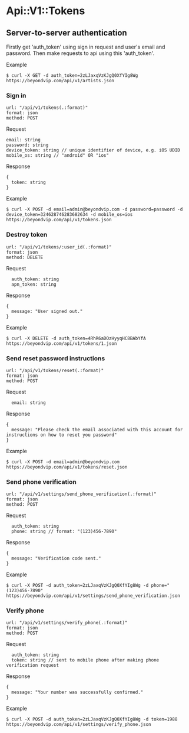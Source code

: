 # Api::V1::Tokens

## Server-to-server authentication
Firstly get 'auth_token' using sign in request and user's email and password. Then make requests to api using this 'auth_token'.

  Example

    $ curl -X GET -d auth_token=2zLJaxqVzKJgQ0XfYIg8Wg https://beyondvip.com/api/v1/artists.json

### Sign in
    url: "/api/v1/tokens(.:format)"
    format: json
    method: POST

  Request

    email: string
    password: string
    device_token: string // unique identifier of device, e.g. iOS UDID
    mobile_os: string // "android" OR "ios"

  Response

    {
      token: string
    }

  Example

    $ curl -X POST -d email=admin@beyondvip.com -d password=password -d device_token=324628746283682634 -d mobile_os=ios https://beyondvip.com/api/v1/tokens.json

### Destroy token
    url: "/api/v1/tokens/:user_id(.:format)"
    format: json
    method: DELETE

  Request

      auth_token: string
      apn_token: string

  Response

    {
      message: "User signed out."
    }


  Example

    $ curl -X DELETE -d auth_token=4RhR6aDOzHyyqHC8BAbYfA https://beyondvip.com/api/v1/tokens/1.json

### Send reset password instructions
    url: "/api/v1/tokens/reset(.:format)"
    format: json
    method: POST

  Request

      email: string

  Response

    {
      message: "Please check the email associated with this account for instructions on how to reset you password"
    }


  Example

    $ curl -X POST -d email=admin@beyondvip.com https://beyondvip.com/api/v1/tokens/reset.json

### Send phone verification
    url: "/api/v1/settings/send_phone_verification(.:format)"
    format: json
    method: POST

  Request

      auth_token: string
      phone: string // format: "(123)456-7890"

  Response

    {
      message: "Verification code sent."
    }


  Example

    $ curl -X POST -d auth_token=2zLJaxqVzKJgQ0XfYIg8Wg -d phone="(123)456-7890" https://beyondvip.com/api/v1/settings/send_phone_verification.json

### Verify phone
    url: "/api/v1/settings/verify_phone(.:format)"
    format: json
    method: POST

  Request

      auth_token: string
      token: string // sent to mobile phone after making phone verification request

  Response

    {
      message: "Your number was successfully confirmed."
    }


  Example

    $ curl -X POST -d auth_token=2zLJaxqVzKJgQ0XfYIg8Wg -d token=1988 https://beyondvip.com/api/v1/settings/verify_phone.json
